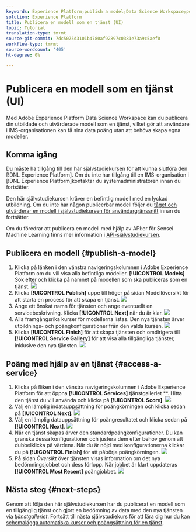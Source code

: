 ```yaml
---
keywords: Experience Platform;publish a model;Data Science Workspace;popular topics
solution: Experience Platform
title: Publicera en modell som en tjänst (UI)
topic: Tutorial
translation-type: tm+mt
source-git-commit: 7dc5075d3101b4780af92897c0381e73a9c5aef0
workflow-type: tm+mt
source-wordcount: '405'
ht-degree: 0%

---
```



# Publicera en modell som en tjänst (UI)

Med Adobe Experience Platform Data Science Workspace kan du publicera din utbildade och utvärderade modell som en tjänst, vilket gör att användare i IMS-organisationen kan få sina data poäng utan att behöva skapa egna modeller.

## Komma igång

Du måste ha tillgång till den här självstudiekursen för att kunna slutföra den [!DNL Experience Platform]. Om du inte har tillgång till en IMS-organisation i [!DNL Experience Platform]kontaktar du systemadministratören innan du fortsätter.

Den här självstudiekursen kräver en befintlig modell med en lyckad utbildning. Om du inte har någon publicerbar modell följer du [tåget och utvärderar en modell i självstudiekursen för användargränssnitt](./train-evaluate-model-ui.md) innan du fortsätter.

Om du föredrar att publicera en modell med hjälp av API:er för Sensei Machine Learning finns mer information i [API-självstudiekursen](./publish-model-service-api.md).

## Publicera en modell {#publish-a-model}

1. Klicka på länken i den vänstra navigeringskolumnen i Adobe Experience Platform om du vill visa alla befintliga modeller. **[!UICONTROL Models]** Sök efter och klicka på namnet på modellen som ska publiceras som en tjänst.
   ![](../images/models-recipes/publish-model/1_browse_model.png)
2. Klicka **[!UICONTROL Publish]** uppe till höger på sidan Modellöversikt för att starta en process för att skapa en tjänst.
   ![](../images/models-recipes/publish-model/2_view_training_runs.png)
3. Ange ett önskat namn för tjänsten och ange eventuellt en servicebeskrivning. Klicka **[!UICONTROL Next]** när du är klar.
   ![](../images/models-recipes/publish-model/3_configure_service.png)
4. Alla framgångsrika kurser för modellerna listas. Den nya tjänsten ärver utbildnings- och poängkonfigurationer från den valda kursen.
   ![](../images/models-recipes/publish-model/4_select_training_run.png)
5. Klicka **[!UICONTROL Finish]** för att skapa tjänsten och omdirigera till **[!UICONTROL Service Gallery]** för att visa alla tillgängliga tjänster, inklusive den nya tjänsten.
   ![](../images/models-recipes/publish-model/service_gallery.png)

## Poäng med hjälp av en tjänst {#access-a-service}

1. Klicka på fliken i den vänstra navigeringskolumnen i Adobe Experience Platform för att öppna **[!UICONTROL Services]** tjänstgalleriet **. Hitta den tjänst du vill använda och klicka på **[!UICONTROL Score]**.
   ![](../images/models-recipes/publish-model/click_to_score.png)
2. Välj en lämplig indatauppsättning för poängkörningen och klicka sedan på **[!UICONTROL Next]**.
   ![](../images/models-recipes/publish-model/6_scoring_input.png)
3. Välj en lämplig datauppsättning för poängresultatet och klicka sedan på **[!UICONTROL Next]**.
   ![](../images/models-recipes/publish-model/7_scoring_output.png)
4. När en tjänst skapas ärver den standardpoängkonfigurationer. Du kan granska dessa konfigurationer och justera dem efter behov genom att dubbelklicka på värdena. När du är nöjd med konfigurationerna klickar du på **[!UICONTROL Finish]** för att påbörja poängkörningen.
   ![](../images/models-recipes/publish-model/8_scoring_configure.png)
5. På sidan *Översikt* över tjänsten visas information om det nya bedömningsjobbet och dess förlopp. När jobbet är klart uppdateras **[!UICONTROL Most Recent]** poängjobbet.
   ![](../images/models-recipes/publish-model/score_pending.png)

## Nästa steg {#next-steps}

Genom att följa den här självstudiekursen har du publicerat en modell som en tillgänglig tjänst och gjort en bedömning av data med den nya tjänsten via *tjänstgalleriet*. Fortsätt till nästa självstudiekurs för att lära dig hur du kan [schemalägga automatiska kurser och poängsättning för en tjänst](./schedule-models-ui.md).
